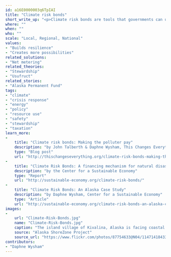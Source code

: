 ```yaml
---
id: a16E0000003q6TpIAI
title: "Climate risk bonds"
short_write_up: "<p>Climate risk bonds are tools that governments can use to internalize the social costs of carbon emissions at the point of extraction — and a good way for communities to implement the ‘polluter pays’ principle in their dealings with energy companies. Bonding requirements — an insurance agreement that guarantees public compensation for any financial loss suffered because of a project — are nothing new when it comes to regulating risky industries. They already exist to cover public expenses that may arise when corporations abandon infrastructure or experience catastrophic industrial accidents. Climate risk bonds can be used to help governments at every level cover the expense of adaptation and climate disaster response. If new oil, gas, or coal projects are going to be approved, the least that governments can do is make sure they’re accounting for the long-term ecological risks by requiring climate risk bonds.</p>"
where: ""
when: ""
who: ""
scale: "Local, Regional, National"
values:
- "Builds resilience"
- "Creates more possibilities"
related_solutions:
- "Net metering"
related_theories:
- "Stewardship"
- "Usufruct"
related_stories:
- "Alaska Permanent Fund"
tags:
- "climate"
- "crisis response"
- "energy"
- "policy"
- "resource use"
- "safety"
- "stewardship"
- "taxation"
learn_more:
-
    title: "Climate risk bonds: Making the polluter pay"
    description: "by John Talberth & Daphne Wysham, This Changes Everything blog"
    type: "Blog post"
    url: "http://thischangeseverything.org/climate-risk-bonds-making-the-polluter-pay/"
-
    title: "Climate Risk Bonds: A financing mechanism for natural disaster response"
    description: "by the Center for a Sustainable Economy"
    type: "Report"
    url: "http://sustainable-economy.org/climate-risk-bonds/"
-
    title: "Climate Risk Bonds: An Alaska Case Study"
    description: "by Daphne Wysham, Center for a Sustainable Economy"
    type: "Article"
    url: "http://sustainable-economy.org/climate-risk-bonds-an-alaska-case-study/"
images:
-
    url: "Climate-Risk-Bonds.jpg"
    name: "Climate-Risk-Bonds.jpg"
    caption: "The island village of Kivalina, Alaska is facing coastal erosion from rising sea levels, and is one of many islands in need of urgent climate action."
    source: "Alaska ShoreZone Project"
    source_url: "https://www.flickr.com/photos/87754633@N04/11471418433/"
contributors:
- "Daphne Wysham"
---
```

